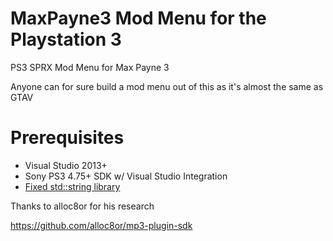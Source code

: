 # MaxPayne3 Mod Menu for the Playstation 3 
PS3 SPRX Mod Menu for Max Payne 3

Anyone can for sure build a mod menu out of this as it's almost the same as GTAV

# Prerequisites
- Visual Studio 2013+
- Sony PS3 4.75+ SDK w/ Visual Studio Integration
- [Fixed std::string library](https://github.com/skiff/libpsutil/releases "Fixed std::string library")

Thanks to alloc8or for his research

https://github.com/alloc8or/mp3-plugin-sdk
